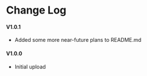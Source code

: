 # Change Log

#### V1.0.1

- Added some more near-future plans to README.md

#### V1.0.0

- Initial upload
